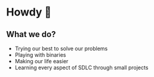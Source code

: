 # Howdy 🤠

## What we do?

- Trying our best to solve our problems
- Playing with binaries
- Making our life easier
- Learning every aspect of SDLC through small projects 
